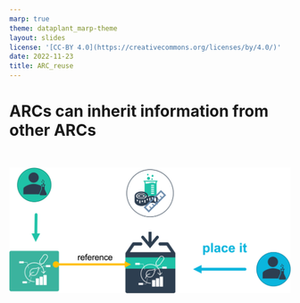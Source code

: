 ```yaml
---
marp: true
theme: dataplant_marp-theme
layout: slides
license: '[CC-BY 4.0](https://creativecommons.org/licenses/by/4.0/)'
date: 2022-11-23
title: ARC_reuse
---
```


# ARCs can inherit information from other ARCs

<br>

![w:800](../../img/ARC_reuse_img2.png)
